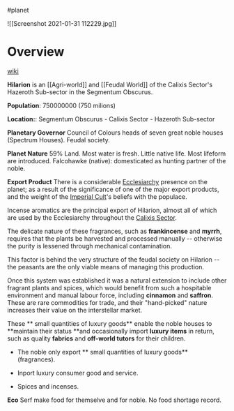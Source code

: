 #planet 


![[Screenshot 2021-01-31 112229.jpg]]

# Overview
[wiki](https://warhammer40k.fandom.com/wiki/Hilarion)

**Hilarion** is an [[Agri-world]] and [[Feudal World]] of the Calixis Sector's Hazeroth Sub-sector in the Segmentum Obscurus.

**Population**: 
750000000 (750 milions)

**Location:**:
Segmentum Obscurus - Calixis Sector - Hazeroth Sub-sector

**Planetary Governor**
Council of Colours heads of seven great noble houses (Spectrum Houses).
Feudal society.

**Planet Nature**
59% Land. 
Most water is fresh.
Little native life. Most lifeform are introduced. 
Falcohawke (native): domesticated as hunting partner of the noble. 


**Export Product**
There is a considerable [Ecclesiarchy](https://warhammer40k.fandom.com/wiki/Ecclesiarchy "Ecclesiarchy") presence on the planet; as a result of the significance of one of the major export products, and the weight of the [Imperial Cult](https://warhammer40k.fandom.com/wiki/Imperial_Cult "Imperial Cult")'s beliefs with the populace. 

Incense aromatics are the principal export of Hilarion, almost all of which are used by the Ecclesiarchy throughout the [Calixis Sector](https://warhammer40k.fandom.com/wiki/Calixis_Sector "Calixis Sector").

The delicate nature of these fragrances, such as **frankincense** and **myrrh**, requires that the plants be harvested and processed manually -- otherwise the purity is lessened through mechanical contamination.

This factor is behind the very structure of the feudal society on Hilarion -- the peasants are the only viable means of managing this production.

Once this system was established it was a natural extension to include other fragrant plants and spices, which would benefit from such a hospitable environment and manual labour force, including **cinnamon** and **saffron**. These are rare commodities for trade, and their "hand-picked" nature increases their value on the interstellar market.

These ** small quantities of luxury goods** enable the noble houses to **maintain their status **and occasionally import **luxury items** in return, such as quality **fabrics** and **off-world tutors** for their children.

- The noble only export ** small quantities of luxury goods** (fragrances).
- Inport luxury consumer good and service. 

- Spices and incenses.

**Eco**
Serf make food for themselve and for noble. No food shortage record. 
